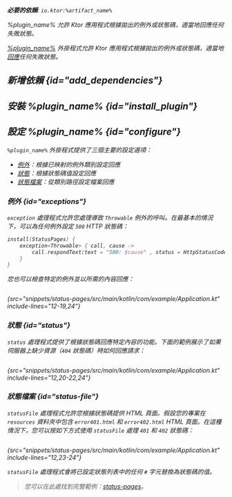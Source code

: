 [//]: # (title: 狀態頁面)

<show-structure for="chapter" depth="2"/>
<primary-label ref="server-plugin"/>

<var name="plugin_name" value="StatusPages"/>
<var name="package_name" value="io.ktor.server.plugins.statuspages"/>
<var name="artifact_name" value="ktor-server-status-pages"/>

<tldr>
<p>
<b>必要的依賴</b>: <code>io.ktor:%artifact_name%</code>
</p>
<var name="example_name" value="status-pages"/>
<include from="lib.topic" element-id="download_example"/>
<include from="lib.topic" element-id="native_server_supported"/>
</tldr>

<link-summary>
%plugin_name% 允許 Ktor 應用程式根據拋出的例外或狀態碼，適當地回應任何失敗狀態。
</link-summary>

[%plugin_name%](https://api.ktor.io/ktor-server/ktor-server-plugins/ktor-server-status-pages/io.ktor.server.plugins.statuspages/-status-pages.html) 外掛程式允許 Ktor 應用程式根據拋出的例外或狀態碼，適當地[回應](server-responses.md)任何失敗狀態。

## 新增依賴 {id="add_dependencies"}

<include from="lib.topic" element-id="add_ktor_artifact_intro"/>
<include from="lib.topic" element-id="add_ktor_artifact"/>

## 安裝 %plugin_name% {id="install_plugin"}

<include from="lib.topic" element-id="install_plugin"/>

## 設定 %plugin_name% {id="configure"}

`%plugin_name%` 外掛程式提供了三個主要的設定選項：

- [例外](#exceptions)：根據已映射的例外類別設定回應
- [狀態](#status)：根據狀態碼值設定回應
- [狀態檔案](#status-file)：從類別路徑設定檔案回應

### 例外 {id="exceptions"}

`exception` 處理程式允許您處理導致 `Throwable` 例外的呼叫。在最基本的情況下，可以為任何例外設定 `500` HTTP 狀態碼：

```kotlin
install(StatusPages) {
    exception<Throwable> { call, cause ->
        call.respondText(text = "500: $cause" , status = HttpStatusCode.InternalServerError)
    }
}
```

您也可以檢查特定的例外並以所需的內容回應：

```kotlin
```
{src="snippets/status-pages/src/main/kotlin/com/example/Application.kt" include-lines="12-19,24"}

### 狀態 {id="status"}

`status` 處理程式提供了根據狀態碼回應特定內容的功能。下面的範例展示了如果伺服器上缺少資源（`404` 狀態碼）時如何回應請求：

```kotlin
```
{src="snippets/status-pages/src/main/kotlin/com/example/Application.kt" include-lines="12,20-22,24"}

### 狀態檔案 {id="status-file"}

`statusFile` 處理程式允許您根據狀態碼提供 HTML 頁面。假設您的專案在 `resources` 資料夾中包含 `error401.html` 和 `error402.html` HTML 頁面。在這種情況下，您可以按如下方式使用 `statusFile` 處理 `401` 和 `402` 狀態碼：
```kotlin
```
{src="snippets/status-pages/src/main/kotlin/com/example/Application.kt" include-lines="12,23-24"}

`statusFile` 處理程式會將已設定狀態列表中的任何 `#` 字元替換為狀態碼的值。

> 您可以在此處找到完整範例：[status-pages](https://github.com/ktorio/ktor-documentation/tree/%ktor_version%/codeSnippets/snippets/status-pages)。